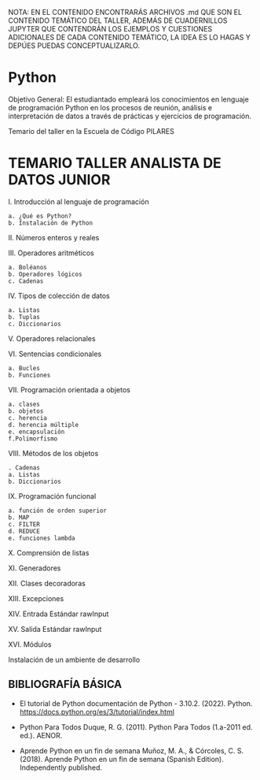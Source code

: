 NOTA: EN EL CONTENIDO ENCONTRARÁS ARCHIVOS .md QUE SON EL CONTENIDO TEMÁTICO DEL TALLER, ADEMÁS DE CUADERNILLOS JUPYTER QUE CONTENDRÁN LOS EJEMPLOS Y CUESTIONES ADICIONALES DE CADA CONTENIDO TEMÁTICO, LA IDEA ES LO HAGAS Y DEPÚES PUEDAS CONCEPTUALIZARLO.

# Python

Objetivo General: El estudiantado empleará los conocimientos en lenguaje de programación Python en los
procesos de reunión, análisis e interpretación de datos a través de prácticas y ejercicios de programación.

Temario del taller en la Escuela de Código PILARES
# TEMARIO TALLER ANALISTA DE DATOS JUNIOR
I. Introducción al lenguaje de programación

    a. ¿Qué es Python?
    b. Instalación de Python
  
II. Números enteros y reales

III. Operadores aritméticos

    a. Boléanos
    b. Operadores lógicos
    c. Cadenas
  
IV. Tipos de colección de datos

    a. Listas
    b. Tuplas
    c. Diccionarios
  
V. Operadores relacionales

VI. Sentencias condicionales

    a. Bucles
    b. Funciones
  
VII. Programación orientada a objetos

    a. clases
    b. objetos
    c. herencia
    d. herencia múltiple
    e. encapsulación
    f.Polimorfismo
  
VIII. Métodos de los objetos

    . Cadenas
    a. Listas
    b. Diccionarios
  
IX. Programación funcional

    a. función de orden superior
    b. MAP
    c. FILTER
    d. REDUCE
    e. funciones lambda
  
X. Comprensión de listas

XI. Generadores

XII. Clases decoradoras

XIII. Excepciones

XIV. Entrada Estándar rawInput

XV. Salida Estándar rawInput

XVI. Módulos

Instalación de un ambiente de desarrollo

## BIBLIOGRAFÍA BÁSICA

* El tutorial de Python
documentación de Python - 3.10.2. (2022). Python.
https://docs.python.org/es/3/tutorial/index.html

* Python Para Todos Duque, R. G. (2011). Python Para Todos (1.a-2011 ed. ed.). AENOR.

* Aprende Python en un fin de semana
Muñoz, M. A., & Córcoles, C. S. (2018). Aprende Python en un fin de semana
(Spanish Edition). Independently published.
